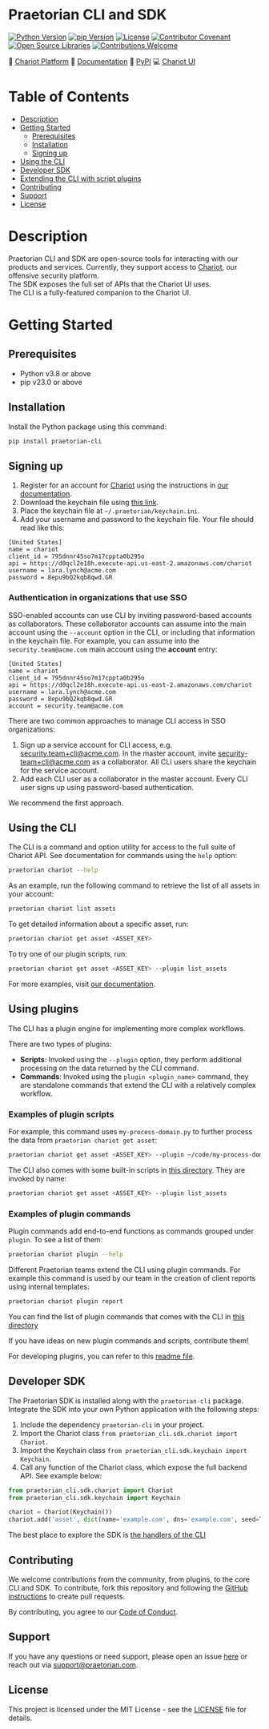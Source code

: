 # Praetorian CLI and SDK

[![Python Version](https://img.shields.io/badge/Python-v3.8+-blue)](https://www.python.org/)
[![pip Version](https://img.shields.io/badge/pip-v23.0+-blue)](https://pypi.org/project/praetorian-cli/)
[![License](https://img.shields.io/badge/License-MIT-007EC6.svg)](LICENSE)
[![Contributor Covenant](https://img.shields.io/badge/Contributor%20covenant-2.1-007EC6.svg)](CODE_OF_CONDUCT.md)
[![Open Source Libraries](https://img.shields.io/badge/Open--source-%F0%9F%92%9A-28a745)](https://opensource.org/)
[![Contributions Welcome](https://img.shields.io/badge/Contributions-Welcome-brightgreen.svg?style=flat)](https://github.com/praetorian-inc/chariot-ui/issues)

:link: [Chariot Platform](https://preview.chariot.praetorian.com)
:book: [Documentation](https://docs.praetorian.com)
:bookmark: [PyPI](https://pypi.org/project/praetorian-cli/)
:computer: [Chariot UI](https://github.com/praetorian-inc/chariot-ui)

# Table of Contents

- [Description](#description)
- [Getting Started](#getting-started)
    - [Prerequisites](#prerequisites)
    - [Installation](#installation)
    - [Signing up](#signing-up)
- [Using the CLI](#using-the-cli)
- [Developer SDK](#developer-sdk)
- [Extending the CLI with script plugins](#extending-the-cli-with-script-plugins)
- [Contributing](#contributing)
- [Support](#support)
- [License](#license)

# Description

Praetorian CLI and SDK are open-source tools for interacting with our products and services. Currently, they support
access to [Chariot](https://www.praetorian.com/proactive-cybersecurity-technology/), our
offensive security platform.
<br> The SDK exposes the full set of APIs that the Chariot UI uses.
<br> The CLI is a fully-featured companion to the Chariot UI.

# Getting Started

## Prerequisites

- Python v3.8 or above
- pip v23.0 or above

## Installation

Install the Python package using this command:

```zsh
pip install praetorian-cli
```

## Signing up

1. Register for an account for [Chariot](http://preview.chariot.praetorian.com) using the instructions
   in [our documentation](https://docs.praetorian.com/hc/en-us/articles/25784233986587-Account-Setup-and-Initial-Seeding).
2. Download the keychain file using [this link](https://preview.chariot.praetorian.com/keychain.ini).
3. Place the keychain file at ``~/.praetorian/keychain.ini``.
4. Add your username and password to the keychain file. Your file should read like this:

```
[United States]
name = chariot
client_id = 795dnnr45so7m17cppta0b295o
api = https://d0qcl2e18h.execute-api.us-east-2.amazonaws.com/chariot
username = lara.lynch@acme.com
password = 8epu9bQ2kqb8qwd.GR
```

### Authentication in organizations that use SSO

SSO-enabled accounts can use CLI by inviting password-based accounts as collaborators.
These collaborator accounts can assume into the main account using the `--account` option
in the CLI, or including that information in the keychain file. For example, you can assume
into the `security.team@acme.com` main account using the **account** entry:
```
[United States]
name = chariot
client_id = 795dnnr45so7m17cppta0b295o
api = https://d0qcl2e18h.execute-api.us-east-2.amazonaws.com/chariot
username = lara.lynch@acme.com
password = 8epu9bQ2kqb8qwd.GR
account = security.team@acme.com
```

There are two common approaches to manage CLI access in SSO organizations:

1. Sign up a service account for CLI access, e.g. security.team+cli@acme.com. In the master
   account, invite security-team+cli@acme.com as a collaborator. All CLI users share the
   keychain for the service account.
3. Add each CLI user as a collaborator in the master account. Every CLI user signs up using
   password-based authentication.

We recommend the first approach.

## Using the CLI

The CLI is a command and option utility for access to the full suite of Chariot API. See documentation for commands
using the `help` option:

```zsh
praetorian chariot --help
```

As an example, run the following command to retrieve the list of all assets in your account:

```zsh
praetorian chariot list assets
```

To get detailed information about a specific asset, run:

```zsh
praetorian chariot get asset <ASSET_KEY>
```

To try one of our plugin scripts, run:

```zsh
praetorian chariot get asset <ASSET_KEY> --plugin list_assets
````

For more examples, visit [our documentation](https://docs.praetorian.com).

## Using plugins

The CLI has a plugin engine for implementing more complex workflows.

There are two types of plugins:

- **Scripts**: Invoked using the `--plugin` option, they perform additional processing on the data returned by the
  CLI command.
- **Commands**: Invoked using the `plugin <plugin_name>` command, they are standalone commands that extend the CLI with
  a relatively
  complex workflow.

### Examples of plugin scripts

For example, this command uses `my-process-domain.py` to further process the data from `praetorian chariot get asset`:

```zsh
praetorian chariot get asset <ASSET_KEY> --plugin ~/code/my-process-domain.py
```

The CLI also comes with some built-in scripts in
[this directory](https://github.com/praetorian-inc/praetorian-cli/tree/main/praetorian_cli/plugins/scripts). They
are invoked by name:

```zsh
praetorian chariot get asset <ASSET_KEY> --plugin list_assets
```

### Examples of plugin commands

Plugin commands add end-to-end functions as commands grouped under `plugin`. To see a list
of them:

```zsh
praetorian chariot plugin --help
```

Different Praetorian teams extend the CLI using plugin commands. For example this command is used by our team
in the creation of client reports using internal templates:

```zsh
praetorian chariot plugin report
```

You can find the list of plugin commands that comes with the CLI in
[this directory](https://github.com/praetorian-inc/praetorian-cli/tree/main/praetorian_cli/plugins/commands)

If you have ideas on new plugin commands and scripts, contribute them!

For developing plugins, you can refer to
this [readme file](https://github.com/praetorian-inc/praetorian-cli/blob/main/docs/plugin-development.md).

## Developer SDK

The Praetorian SDK is installed along with the `praetorian-cli` package. Integrate the SDK into your
own Python application with the following steps:

1. Include the dependency ``praetorian-cli`` in your project.
2. Import the Chariot class ``from praetorian_cli.sdk.chariot import Chariot``.
3. Import the Keychain class ``from praetorian_cli.sdk.keychain import Keychain``.
4. Call any function of the Chariot class, which expose the full backend API. See example below:

```python
from praetorian_cli.sdk.chariot import Chariot
from praetorian_cli.sdk.keychain import Keychain

chariot = Chariot(Keychain())
chariot.add('asset', dict(name='example.com', dns='example.com', seed=True))
```

The best place to explore the SDK is
[the handlers of the CLI](https://github.com/praetorian-inc/praetorian-cli/tree/main/praetorian_cli/handlers)

## Contributing

We welcome contributions from the community, from plugins, to the core CLI and SDK. To contribute, fork this
repository and following the
[GitHub instructions](https://docs.github.com/en/get-started/exploring-projects-on-github/contributing-to-a-project)
to create pull requests.

By contributing, you agree to our [Code of Conduct](CODE_OF_CONDUCT.md).

## Support

If you have any questions or need support, please open an
issue [here](https://github.com/praetorian-inc/chariot-ui/issues) or reach out via
[support@praetorian.com](mailto:support@praetorian.com).

## License

This project is licensed under the MIT License - see the [LICENSE](LICENSE) file for details.
